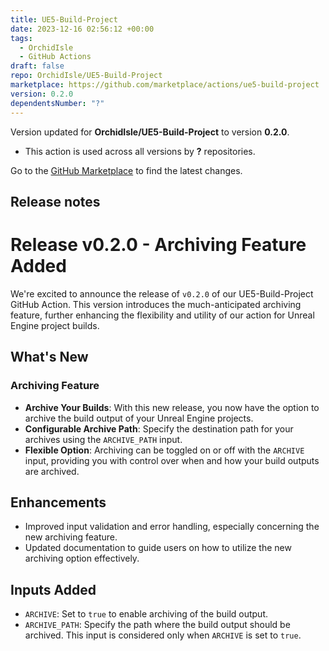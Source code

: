 ```yaml
---
title: UE5-Build-Project
date: 2023-12-16 02:56:12 +00:00
tags:
  - OrchidIsle
  - GitHub Actions
draft: false
repo: OrchidIsle/UE5-Build-Project
marketplace: https://github.com/marketplace/actions/ue5-build-project
version: 0.2.0
dependentsNumber: "?"
---
```



Version updated for **OrchidIsle/UE5-Build-Project** to version **0.2.0**.
- This action is used across all versions by **?** repositories.

Go to the [GitHub Marketplace](https://github.com/marketplace/actions/ue5-build-project) to find the latest changes.

## Release notes

# Release v0.2.0 - Archiving Feature Added

We're excited to announce the release of `v0.2.0` of our UE5-Build-Project GitHub Action. This version introduces the much-anticipated archiving feature, further enhancing the flexibility and utility of our action for Unreal Engine project builds.

## What's New

### Archiving Feature
- **Archive Your Builds**: With this new release, you now have the option to archive the build output of your Unreal Engine projects.
- **Configurable Archive Path**: Specify the destination path for your archives using the `ARCHIVE_PATH` input.
- **Flexible Option**: Archiving can be toggled on or off with the `ARCHIVE` input, providing you with control over when and how your build outputs are archived.

## Enhancements
- Improved input validation and error handling, especially concerning the new archiving feature.
- Updated documentation to guide users on how to utilize the new archiving option effectively.

## Inputs Added
- `ARCHIVE`: Set to `true` to enable archiving of the build output.
- `ARCHIVE_PATH`: Specify the path where the build output should be archived. This input is considered only when `ARCHIVE` is set to `true`.
